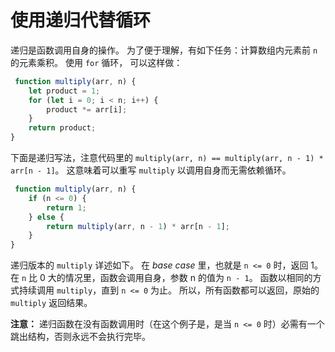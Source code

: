 # 使用递归代替循环

递归是函数调用自身的操作。 为了便于理解，有如下任务：计算数组内元素前 `n` 的元素乘积。 使用 `for` 循环， 可以这样做：

```javascript
 function multiply(arr, n) {
    let product = 1;
    for (let i = 0; i < n; i++) {
        product *= arr[i];
    }
    return product;
}
```

下面是递归写法，注意代码里的 `multiply(arr, n) == multiply(arr, n - 1) * arr[n - 1]`。 这意味着可以重写 `multiply`
以调用自身而无需依赖循环。

```javascript
 function multiply(arr, n) {
    if (n <= 0) {
        return 1;
    } else {
        return multiply(arr, n - 1) * arr[n - 1];
    }
}
```

递归版本的 `multiply` 详述如下。 在 _base case_ 里，也就是 `n <= 0` 时，返回 1。 在 `n` 比 0 大的情况里，函数会调用自身，参数
n 的值为 `n - 1`。 函数以相同的方式持续调用 `multiply`，直到 `n <= 0` 为止。 所以，所有函数都可以返回，原始的 `multiply`
返回结果。

**注意：** 递归函数在没有函数调用时（在这个例子是，是当 `n <= 0` 时）必需有一个跳出结构，否则永远不会执行完毕。